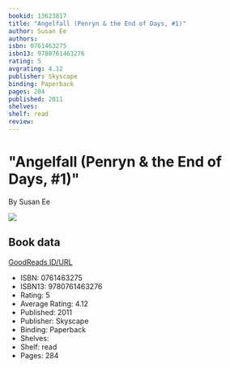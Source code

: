 ```yaml
---
bookid: 13623817
title: "Angelfall (Penryn & the End of Days, #1)"
author: Susan Ee
authors: 
isbn: 0761463275
isbn13: 9780761463276
rating: 5
avgrating: 4.12
publisher: Skyscape
binding: Paperback
pages: 284
published: 2011
shelves: 
shelf: read
review: 
---
```


# "Angelfall (Penryn & the End of Days, #1)"

By Susan Ee

![](https://i.gr-assets.com/images/S/compressed.photo.goodreads.com/books/1346235303l/13623817.jpg)

## Book data

[GoodReads ID/URL](https://www.goodreads.com/book/show/13623817)

- ISBN: 0761463275
- ISBN13: 9780761463276
- Rating: 5
- Average Rating: 4.12
- Published: 2011
- Publisher: Skyscape
- Binding: Paperback
- Shelves: 
- Shelf: read
- Pages: 284

